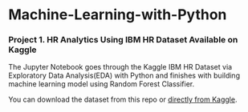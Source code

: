 # Machine-Learning-with-Python

### Project 1. HR Analytics Using IBM HR Dataset Available on Kaggle

The Jupyter Notebook goes through the Kaggle IBM HR Dataset via Exploratory Data Analysis(EDA) with Python and finishes with building machine learning model using Random Forest Classifier.

You can download the dataset from this repo or [directly from Kaggle](https://www.kaggle.com/pavansubhasht/ibm-hr-analytics-attrition-dataset).
